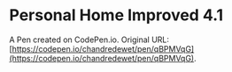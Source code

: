 # Personal Home  Improved 4.1

A Pen created on CodePen.io. Original URL: [https://codepen.io/chandredewet/pen/qBPMVqG](https://codepen.io/chandredewet/pen/qBPMVqG).


